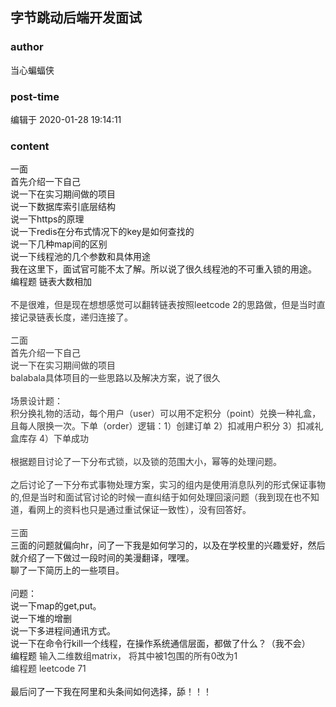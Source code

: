 ## 字节跳动后端开发面试
### author 
当心蝙蝠侠
### post-time 

编辑于  2020-01-28 19:14:11
### content 
<div class="post-topic-des nc-post-content">
 <div>
  一面
 </div>
 <div>
  首先介绍一下自己
 </div>
 <div>
  说一下在实习期间做的项目
 </div>
 <div>
  说一下数据库索引底层结构
 </div>
 <div>
  说一下https的原理
 </div>
 <div>
  说一下redis在分布式情况下的key是如何查找的
 </div>
 <div>
  说一下几种map间的区别
 </div>
 <div>
  说一下线程池的几个参数和具体用途
 </div>
 <div>
  我在这里下，面试官可能不太了解。所以说了很久线程池的不可重入锁的用途。
 </div>
 <div>
  编程题 链表大数相加
  <span>
  </span>
 </div>
 <div>
  <div style="color: rgb(51,51,51);">
   <div>
    <br/>
   </div>
   <div>
    不是很难，但是现在想想感觉可以翻转链表按照leetcode 2的思路做，但是当时直接记录链表长度，递归连接了。
   </div>
   <div>
    <br/>
   </div>
   <div>
    <div>
     二面
    </div>
    <div>
     首先介绍一下自己
    </div>
    <div>
     说一下在实习期间做的项目
    </div>
    <div>
     balabala具体项目的一些思路以及解决方案，说了很久
    </div>
    <div>
     <br/>
    </div>
    <div>
     场景设计题：
     <div style="color: rgb(51,51,51);">
      积分换礼物的活动，每个用户（user）可以用不定积分（point）兑换一种礼盒，且每人限换一次。下单（order）逻辑：1）创建订单 2）扣减用户积分 3）扣减礼盒库存 4）下单成功
     </div>
    </div>
   </div>
   <div style="color: rgb(51,51,51);">
    <br/>
   </div>
   <div style="color: rgb(51,51,51);">
    根据题目讨论了一下分布式锁，以及锁的范围大小，幂等的处理问题。
   </div>
   <div style="color: rgb(51,51,51);">
    <br/>
   </div>
   <div style="color: rgb(51,51,51);">
    之后讨论了一下分布式事物处理方案，实习的组内是使用消息队列的形式保证事物的,但是当时和面试官讨论的时候一直纠结于如何处理回滚问题（我到现在也不知道，看网上的资料也只是通过重试保证一致性），没有回答好。
   </div>
   <div style="color: rgb(51,51,51);">
    <br/>
   </div>
   <div style="color: rgb(51,51,51);">
    三面
   </div>
  </div>
  <span>
  </span>
  三面的问题就偏向hr，问了一下我是如何学习的，以及在学校里的兴趣爱好，然后就介绍了一下做过一段时间的美漫翻译，嘿嘿。
 </div>
 <div>
  聊了一下简历上的一些项目。
 </div>
 <div>
  <br/>
 </div>
 <div>
  问题：
 </div>
 <div>
  说一下map的get,put。
 </div>
 <div>
  说一下堆的增删
 </div>
 <div>
  说一下多进程间通讯方式。
 </div>
 <div>
  说一下在命令行kill一个线程，在操作系统通信层面，都做了什么？（我不会）
 </div>
 <div>
  编程题
  <span style="color: rgb(51,51,51);">
   输入二维数组matrix， 将其中被1包围的所有0改为1
  </span>
 </div>
 <div>
  <span style="color: rgb(51,51,51);">
   编程题 leetcode 71
  </span>
 </div>
 <div>
  <br/>
 </div>
 <div>
  最后问了一下我在阿里和头条间如何选择，舔！！！
 </div>
 <div>
  <br/>
 </div>
</div>
